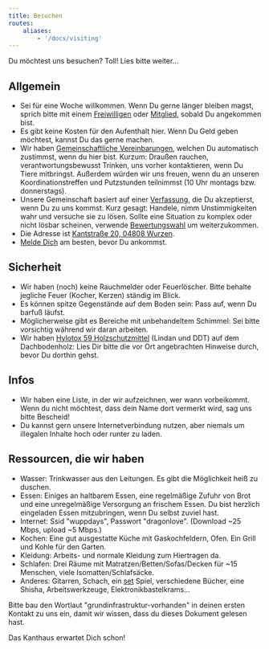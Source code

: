 ```yaml
---
title: Besuchen
routes:
    aliases:
        - '/docs/visiting'
---
```


Du möchtest uns besuchen? Toll! Lies bitte weiter...

## Allgemein

- Sei für eine Woche willkommen. Wenn Du gerne länger bleiben magst, sprich bitte mit einem [Freiwilligen](/governance/volunteers) oder [Mitglied](/governance/members), sobald Du angekommen bist.
- Es gibt keine Kosten für den Aufenthalt hier. Wenn Du Geld geben möchtest, kannst Du das gerne machen.
- Wir haben [Gemeinschaftliche Vereinbarungen](/governance/collectiveagreements), welchen Du automatisch zustimmst, wenn du hier bist. Kurzum: Draußen rauchen, verantwortungsbewusst Trinken, uns vorher kontaktieren, wenn Du Tiere mitbringst. Außerdem würden wir uns freuen, wenn du an unseren Koordinationstreffen und Putzstunden teilnimmst (10 Uhr montags bzw. donnerstags).
- Unsere Gemeinschaft basiert auf einer [Verfassung](/governance/constitution), die Du akzeptierst, wenn Du zu uns kommst. Kurz gesagt: Handele, nimm Unstimmigkeiten wahr und versuche sie zu lösen. Sollte eine Situation zu komplex oder nicht lösbar scheinen, verwende [Bewertungswahl](/governance/constitution/#8c-score-voting) um weiterzukommen.
- Die Adresse ist [Kantstraße 20, 04808 Wurzen](https://www.openstreetmap.org/search?query=20%20kantstrasse%20wurzen#map=19/51.36711/12.74075&layers=N).
- [Melde Dich](/contact) am besten, bevor Du ankommst.

## Sicherheit

- Wir haben (noch) keine Rauchmelder oder Feuerlöscher. Bitte behalte jegliche Feuer (Kocher, Kerzen) ständig im Blick.
- Es können spitze Gegenstände auf dem Boden sein: Pass auf, wenn Du barfuß läufst.
- Möglicherweise gibt es Bereiche mit unbehandeltem Schimmel: Sei bitte vorsichtig während wir daran arbeiten.
- Wir haben [Hylotox 59 Holzschutzmittel](https://de.wikipedia.org/wiki/Hylotox) (Lindan und DDT) auf dem Dachbodenholz: Lies Dir bitte die vor Ort angebrachten Hinweise durch, bevor Du dorthin gehst.

## Infos
- Wir haben eine Liste, in der wir aufzeichnen, wer wann vorbeikommt. Wenn du nicht möchtest, dass dein Name dort vermerkt wird, sag uns bitte Bescheid!
- Du kannst gern unsere Internetverbindung nutzen, aber niemals um illegalen Inhalte hoch oder runter zu laden.

## Ressourcen, die wir haben

- Wasser: Trinkwasser aus den Leitungen. Es gibt die Möglichkeit heiß zu duschen.
- Essen: Einiges an haltbarem Essen, eine regelmäßige Zufuhr von Brot und eine unregelmäßige Versorgung an frischem Essen. Du bist herzlich eingeladen Essen mitzubringen, wenn Du selbst zuviel hast.
- Internet: Ssid "wuppdays", Passwort "dragonlove". (Download ~25 Mbps, upload ~5 Mbps.)
- Kochen: Eine gut ausgestatte Küche mit Gaskochfeldern, Ofen. Ein Grill und Kohle für den Garten.
- Kleidung: Arbeits- und normale Kleidung zum Hiertragen da.
- Schlafen: Drei Räume mit Matratzen/Betten/Sofas/Decken für ~15 Menschen, viele Isomatten/Schlafsäcke.
- Anderes: Gitarren, Schach, ein [set](https://en.wikipedia.org/wiki/Set_(game)) Spiel, verschiedene Bücher, eine Shisha, Arbeitswerkzeuge, Elektronikbastelkrams...

Bitte bau den Wortlaut "grundinfrastruktur-vorhanden" in deinen ersten Kontakt zu uns ein, damit wir wissen, dass du dieses Dokument gelesen hast.

Das Kanthaus erwartet Dich schon!

